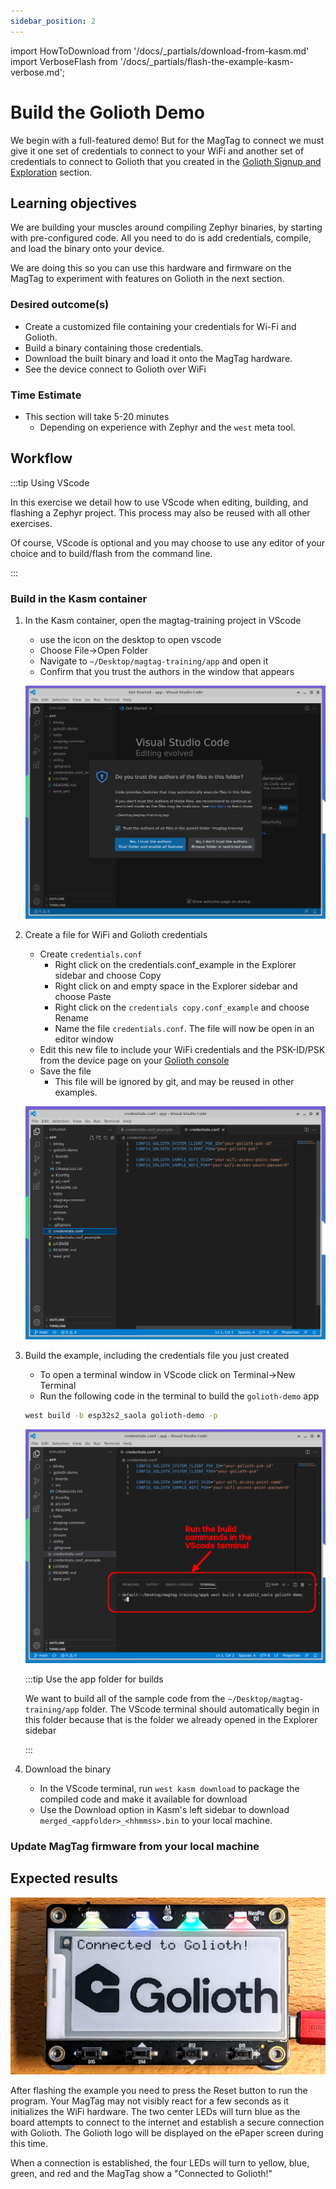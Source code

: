 ```yaml
---
sidebar_position: 2
---
```


import HowToDownload from '/docs/\_partials/download-from-kasm.md'
import VerboseFlash from '/docs/\_partials/flash-the-example-kasm-verbose.md';

# Build the Golioth Demo

We begin with a full-featured demo! But for the MagTag to connect we must give
it one set of credentials to connect to your WiFi and another set of
credentials to connect to Golioth that you created in the [Golioth Signup and
Exploration](/docs/magtag-training/golioth-intro/signup) section.

## Learning objectives

We are building your muscles around compiling Zephyr binaries, by starting with
pre-configured code. All you need to do is add credentials, compile, and load
the binary onto your device.

We are doing this so you can use this hardware and firmware on the MagTag to
experiment with features on Golioth in the next section.

### Desired outcome(s)

* Create a customized file containing your credentials for Wi-Fi and Golioth.
* Build a binary containing those credentials.
* Download the built binary and load it onto the MagTag hardware.
* See the device connect to Golioth over WiFi

### Time Estimate

* This section will take 5-20 minutes
  * Depending on experience with Zephyr and the `west` meta tool.

## Workflow

:::tip Using VScode

In this exercise we detail how to use VScode when editing, building, and
flashing a Zephyr project. This process may also be reused with all other
exercises.

Of course, VScode is optional and you may choose to use any editor of your
choice and to build/flash from the command line.

:::

### Build in the Kasm container

1. In the Kasm container, open the magtag-training project in VScode

    * use the icon on the desktop to open vscode
    * Choose File&rarr;Open Folder
    * Navigate to `~/Desktop/magtag-training/app` and open it
    * Confirm that you trust the authors in the window that appears

    ![Open magtag-training/app folder in VScode](assets/kasm-vscode-open-folder-trust.png)

2. Create a file for WiFi and Golioth credentials

    * Create `credentials.conf`
      * Right click on the credentials.conf_example in the Explorer sidebar and
        choose Copy
      * Right click on and empty space in the Explorer sidebar and choose Paste
      * Right click on the `credentials copy.conf_example` and choose Rename
      * Name the file `credentials.conf`. The file will now be open in an editor
        window
    * Edit this new file to include your WiFi credentials and the PSK-ID/PSK
      from the device page on your [Golioth
      console](https://console.golioth.io/)
    * Save the file
      * This file will be ignored by git, and may be reused in other examples.

    ![Create a credentials file](assets/kasm-vscode-credentials.png)

3. Build the example, including the credentials file you just created

    * To open a terminal window in VScode click on Terminal&rarr;New Terminal
    * Run the following code in the terminal to build the `golioth-demo` app

    ```bash
    west build -b esp32s2_saola golioth-demo -p
    ```

    ![Create a credentials file](assets/kasm-vscode-compile.png)

    :::tip Use the app folder for builds

    We want to build all of the sample code from the `~/Desktop/magtag-training/app`
    folder. The VScode terminal should automatically begin in this folder
    because that is the folder we already opened in the Explorer sidebar

    :::

4. Download the binary

    * In the VScode terminal, run `west kasm download` to package the compiled
      code and make it available for download
    * Use the Download option in Kasm's left sidebar to download
      `merged_<appfolder>_<hhmmss>.bin` to your local machine.

  <HowToDownload/>

### Update MagTag firmware from your local machine

<VerboseFlash/>

## Expected results

![Golioth Demo connected to WiFi and the Golioth Servers](assets/magtag-golioth-connected.jpg)

After flashing the example you need to press the Reset button to run the
program. Your MagTag may not visibly react for a few seconds as it initializes
the WiFi hardware. The two center LEDs will turn blue as the board attempts to
connect to the internet and establish a secure connection with Golioth. The
Golioth logo will be displayed on the ePaper screen during this time.

When a connection is established, the four LEDs will turn to yellow, blue,
green, and red and the MagTag show a "Connected to Golioth!"

